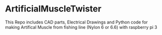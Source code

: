 # ArtificialMuscleTwister
This Repo includes CAD parts, Electrical Drawings and Python code for making Artifical Muscle from fishing line (Nylon 6 or 6.6) with raspberry pi 3 

